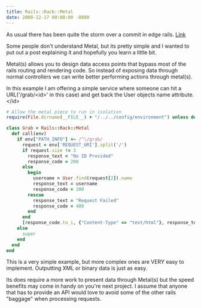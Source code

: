 ```yaml
---
title: Rails::Rack::Metal
date: 2008-12-17 00:00:00 -0800
---
```

As usual there has been quite the storm over a commit in edge rails. [Link](http://is.gd/c1if)

Some people don't understand Metal, but its pretty simple and I wanted to put out a post explaining it and hopefully you learn a little bit.

Metal(s) allows you to design data access points that bypass most of the rails routing and rendering code. So instead of exposing data through normal controllers we can write better performing actions through metal(s).

In this example I am offering a simple service where someone can hit a URL('/grab/&lt;id&gt;' in this case) and get back the User objects name attribute.&lt;/id&gt;

```ruby
# Allow the metal piece to run in isolation
require(File.dirname(__FILE__) + "/../../config/environment") unless defined?(Rails)

class Grab < Rails::Rack::Metal
  def call(env)
    if env["PATH_INFO"] =~ /^\/grab/
      request = env['REQUEST_URI'].split('/')
      if request.size != 3
        response_text = "No ID Provided"
        response_code = 200
      else
        begin
          username = User.find(request[2]).name
          response_text = username
          response_code = 200
        rescue
          response_text = "Request Failed"
          response_code = 400
        end
      end
      [response_code.to_i, {"Content-Type" => "text/html"}, response_text]
    else
      super
    end
  end
end
```

This is a very simple example, but more complex ones are VERY easy to implement. Outputting XML or binary data is just as easy.

Its does require a more work to present data through Metal(s) but the speed benefits may come in handy on you're next project. I assume that anyone that has to provide an API would love to avoid some of the other rails &quot;baggage&quot; when processing requests.
